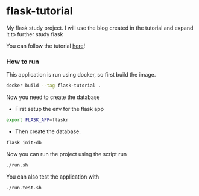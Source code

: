 # flask-tutorial

My flask study project.
I will use the blog created in the tutorial and expand it  to further study flask 


You can follow the tutorial [here](https://flask.palletsprojects.com/en/1.1.x/tutorial/)!

### How to run
This application is run using docker, so first build the image.
```sh
docker build --tag flask-tutorial .
```
Now you need to create the database

- First setup the env for the flask app
```sh
export FLASK_APP=flaskr
```
- Then create the database.
```sh
flask init-db
```


Now you can run the project using the script run
```sh
./run.sh
```

You can also test the application with
```sh
./run-test.sh
```
